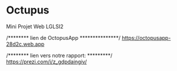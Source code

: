 # Octupus
Mini Projet Web LGLSI2


/******** lien de OctopusApp ***************/
    https://octopusapp-28d2c.web.app

/******** lien vers notre rapport: *********/
    https://prezi.com/i/z_gdpdaingiv/
    
    
